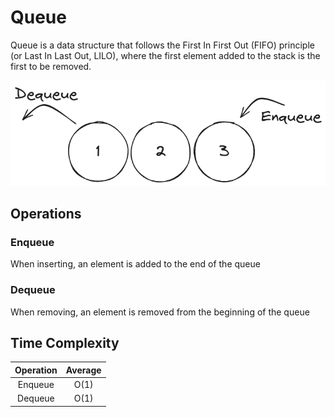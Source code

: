 # Queue

Queue is a data structure that follows the First In First Out (FIFO) principle
(or Last In Last Out, LILO), where the first element added to the stack is the
first to be removed.

![Queue Example](/assets/queue.png)

## Operations

### Enqueue

When inserting, an element is added to the end of the queue

### Dequeue

When removing, an element is removed from the beginning of the queue

## Time Complexity

|  Operation  |   Average   |
|:-----------:|:-----------:|
| Enqueue     | O(1)        |
| Dequeue     | O(1)        |
